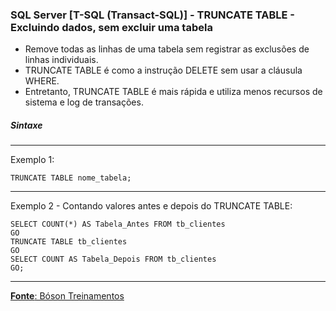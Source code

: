 ### SQL Server [T-SQL (Transact-SQL)] - TRUNCATE TABLE - Excluindo dados, sem excluir uma tabela

* Remove todas as linhas de uma tabela sem registrar as exclusões de linhas individuais.
* TRUNCATE TABLE é como a instrução DELETE sem usar a cláusula WHERE.
* Entretanto, TRUNCATE TABLE é mais rápida e utiliza menos recursos de sistema e log de transações.

##### Sintaxe
---
Exemplo 1:

	TRUNCATE TABLE nome_tabela;
		
---
Exemplo 2 - Contando valores antes e depois do TRUNCATE TABLE:

	SELECT COUNT(*) AS Tabela_Antes FROM tb_clientes
	GO
	TRUNCATE TABLE tb_clientes
	GO
	SELECT COUNT AS Tabela_Depois FROM tb_clientes
	GO;
---

[**Fonte**: Bóson Treinamentos](https://youtube.com/playlist?list=PLucm8g_ezqNqI5cW3alteV5olcMCcHYRK&si=iTJ-F9uZb8Eff3QA)